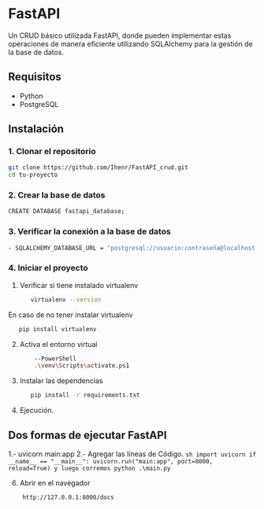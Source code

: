 # FastAPI
Un CRUD básico utilizada FastAPI, donde pueden implementar estas operaciones de manera eficiente utilizando SQLAlchemy para la gestión de la base de datos. 
## Requisitos

- Python 
- PostgreSQL

## Instalación

### 1. Clonar el repositorio

```sh
git clone https://github.com/Ihenr/FastAPI_crud.git
cd tu-proyecto
```
### 2. Crear la base de datos 

```sh
CREATE DATABASE fastapi_database;
```
### 3. Verificar la conexión a la base de datos  

```sh
- SQLALCHEMY_DATABASE_URL = "postgresql://usuario:contraseña@localhost:5432/nombre_db"
```

### 4. Iniciar el proyecto 
1. Verificar si tiene instalado virtualenv
   ```sh
      virtualenv --version
   ```
En caso de no tener instalar  virtualenv
   ```sh
      pip install virtualenv
   ```
2. Activa el entorno virtual  
   ```sh
       --PowerShell
       .\venv\Scripts\activate.ps1
   ```
4. Instalar las dependencias 
   ```sh
      pip install -r requirements.txt
   ```
5. Ejecución.
   
## Dos formas de ejecutar FastAPI
  1.- uvicorn main:app 
  2.- Agregar las líneas de Código.
     ```sh
        import uvicorn
           if __name__ == "__main__":
            uvicorn.run("main:app", port=8000, reload=True)
      y luego corremos python .\main.py
     ```
     
6. Abrir en el navegador
  ```sh
      http://127.0.0.1:8000/docs
   ```
    

